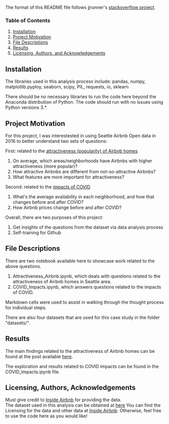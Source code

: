 The format of this README file follows jjrunner's [stackoverflow project](https://github.com/jjrunner/stackoverflow/blob/master/README.md).


### Table of Contents

1. [Installation](#installation)
2. [Project Motivation](#motivation)
3. [File Descriptions](#files)
4. [Results](#results)
5. [Licensing, Authors, and Acknowledgements](#licensing)

## Installation <a name="installation"></a>

The libraries used in this analysis process include:
pandas, numpy, matplotlib.pyploy, seaborn, scipy, PIL, requests, io, sklearn

There should be no necessary libraries to run the code here beyond the Anaconda distribution of Python. The code should run with no issues using Python versions 3.*.

## Project Motivation<a name="motivation"></a>

For this project, I was interestested in using Seattle Airbnb Open data in 2016 to better understand two sets of questions:

First: related to the [attractiveness (popularity) of Airbnb homes](https://github.com/sheilaxz/airbnb_seattle/blob/main/Attractiveness_Airbnb.ipynb)
1. On average, which areas/neighborhoods have Airbnbs with higher attractiveness (more popular)?
2. How attractive Airbnbs are different from not-so-attractive Airbnbs?
3. What features are more important for attractiveness?

Second: related to the [impacts of COVID](https://github.com/sheilaxz/airbnb_seattle/blob/main/COVID_Impacts.ipynb)
1. What's the average availability in each neighborhood, and how that changes before and after COVID?
2. How Airbnb prices change before and after COVID?

Overall, there are two purposes of this project:
1. Get insights of the questions from the dataset via data analysis process
2. Self-training for Github

## File Descriptions <a name="files"></a>

There are two notebook available here to showcase work related to the above questions.  
1. Attractiveness_Airbnb.ipynb, which deals with questions related to the attractiveness of Airbnb homes in Seattle area.
2. COVID_Impacts.ipynb, which answers questions related to the impacts of COVID.

Markdown cells were used to assist in walking through the thought process for individual steps. 

There are also four datasets that are used for this case study in the folder "datasets/".

## Results<a name="results"></a>

The main findings related to the attractiveness of Airbnb homes can be found at the post available [here](https://shxz.medium.com/how-to-make-your-airbnb-more-attractive-2d8146da4319).

The exploration and results related to COVID impacts can be found in the COVID_Impacts.ipynb file.

## Licensing, Authors, Acknowledgements<a name="licensing"></a>

Must give credit to [Inside Airbnb](http://insideairbnb.com/get-the-data.html) for providing the data.  
The dataset used in this analysis can be obtained at [here](https://www.kaggle.com/airbnb/seattle)
You can find the Licensing for the data and other data at [Inside Airbnb](http://insideairbnb.com/get-the-data.html).  Otherwise, feel free to use the code here as you would like! 
